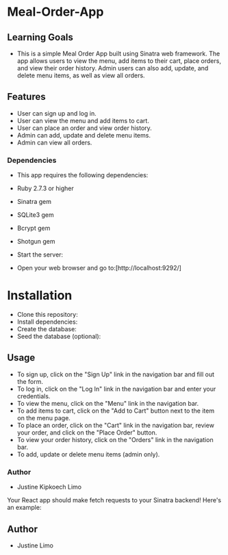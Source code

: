 # Meal-Order-App

## Learning Goals

- This is a simple Meal Order App built using Sinatra web framework. The app allows users to view the menu, add items to their cart, place orders, and view their order history. Admin users can also add, update, and delete menu items, as well as view all orders.



## Features
- User can sign up and log in.
- User can view the menu and add items to cart.
- User can place an order and view order history.
- Admin can add, update and delete menu items.
- Admin can view all orders.

### Dependencies
- This app requires the following dependencies:

- Ruby 2.7.3 or higher
- Sinatra gem
- SQLite3 gem
- Bcrypt gem
- Shotgun gem
- Start the server:
- Open your web browser and go to:[http://localhost:9292/]


# Installation
- Clone this repository:
- Install dependencies:
- Create the database:
- Seed the database (optional):


## Usage
- To sign up, click on the "Sign Up" link in the navigation bar and fill out the form.
- To log in, click on the "Log In" link in the navigation bar and enter your credentials.
- To view the menu, click on the "Menu" link in the navigation bar.
- To add items to cart, click on the "Add to Cart" button next to the item on the menu page.
- To place an order, click on the "Cart" link in the navigation bar, review your order, and click on the "Place Order" button.
- To view your order history, click on the "Orders" link in the navigation bar.
- To add, update or delete menu items (admin only).


### Author 
- Justine Kipkoech Limo

  



Your React app should make fetch requests to your Sinatra backend! Here's an
example:

## Author
- Justine Limo


